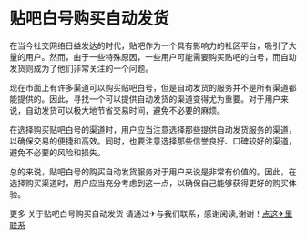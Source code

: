 # 贴吧白号购买自动发货

在当今社交网络日益发达的时代，贴吧作为一个具有影响力的社区平台，吸引了大量的用户。然而，由于一些特殊原因，一些用户可能需要购买贴吧的白号，而自动发货则成为了他们非常关注的一个问题。

现在市面上有许多渠道可以购买贴吧白号，但是自动发货的服务并不是所有渠道都能提供的。因此，寻找一个可以提供自动发货的渠道变得尤为重要。对于用户来说，自动发货可以极大地节省交易时间，避免不必要的麻烦。

在选择购买贴吧白号的渠道时，用户应当注意选择那些提供自动发货服务的渠道，以确保交易的便捷和高效。同时，也要注意选择那些信誉良好、口碑较好的渠道，避免不必要的风险和损失。

总的来说，贴吧白号的购买自动发货服务对于用户来说是非常有价值的。因此，在选择购买渠道时，用户应当充分考虑到这一点，以确保自己能够获得更好的购买体验。

更多 关于贴吧白号购买自动发货 请通过✈与我们联系，感谢阅读,谢谢！[点这✈里联系](https://add.k02.cc)